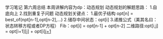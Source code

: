 学习笔记
第六周总结
本周讲解内容为dp：动态规划
动态规划的解题思路：
1.自底向上
2.找到重复子问题
动态规划关键点：
1.最优子结构 opt[n] = best_of(npt[n-1],opt[n-2],...)
2.储存中间状态：opt[i]
3.递推公式（美其名曰：状态转移方程或者DP方程）
Fib：opt[i] = opt[n-1] + opt[n-2]
二维路径:opt[i,j] = opt[i+1][j] + opt[i][j+1](且判断a[i,j]是否空地)